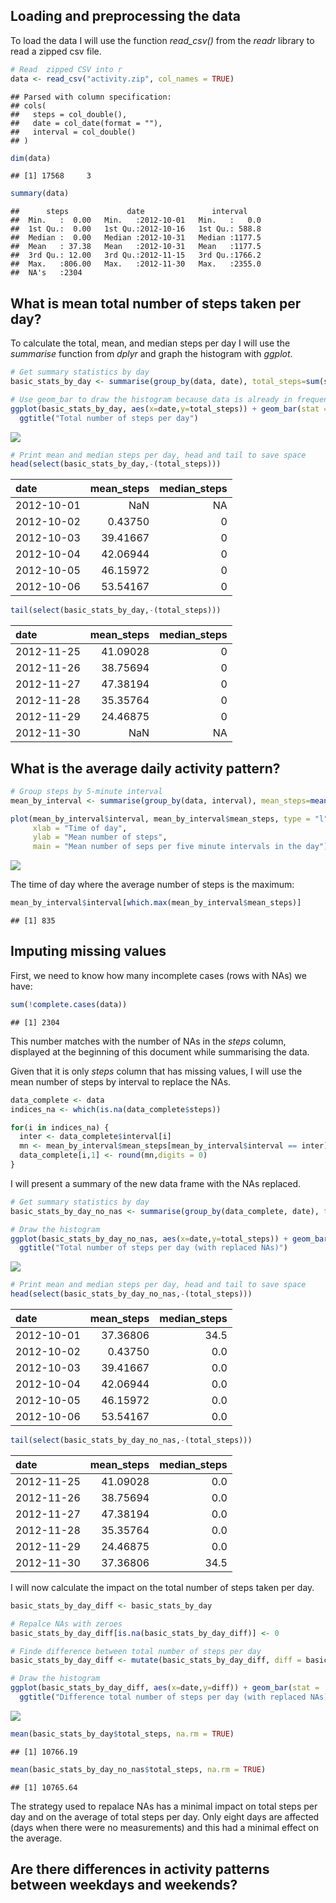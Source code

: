 Loading and preprocessing the data
----------------------------------

To load the data I will use the function *read\_csv()* from the *readr*
library to read a zipped csv file.

``` r
# Read  zipped CSV into r
data <- read_csv("activity.zip", col_names = TRUE)
```

    ## Parsed with column specification:
    ## cols(
    ##   steps = col_double(),
    ##   date = col_date(format = ""),
    ##   interval = col_double()
    ## )

``` r
dim(data)
```

    ## [1] 17568     3

``` r
summary(data)
```

    ##      steps             date               interval     
    ##  Min.   :  0.00   Min.   :2012-10-01   Min.   :   0.0  
    ##  1st Qu.:  0.00   1st Qu.:2012-10-16   1st Qu.: 588.8  
    ##  Median :  0.00   Median :2012-10-31   Median :1177.5  
    ##  Mean   : 37.38   Mean   :2012-10-31   Mean   :1177.5  
    ##  3rd Qu.: 12.00   3rd Qu.:2012-11-15   3rd Qu.:1766.2  
    ##  Max.   :806.00   Max.   :2012-11-30   Max.   :2355.0  
    ##  NA's   :2304

What is mean total number of steps taken per day?
-------------------------------------------------

To calculate the total, mean, and median steps per day I will use the
*summarise* function from *dplyr* and graph the histogram with *ggplot*.

``` r
# Get summary statistics by day
basic_stats_by_day <- summarise(group_by(data, date), total_steps=sum(steps), mean_steps=mean(steps, na.rm = TRUE), median_steps=median(steps,na.rm = TRUE))

# Use geom_bar to draw the histogram because data is already in frequency format
ggplot(basic_stats_by_day, aes(x=date,y=total_steps)) + geom_bar(stat = 'identity') +
  ggtitle("Total number of steps per day")
```

![](PA1_template_files/figure-markdown_github/summarised_data-1.png)

``` r
# Print mean and median steps per day, head and tail to save space
head(select(basic_stats_by_day,-(total_steps)))
```

| date       |  mean\_steps|  median\_steps|
|:-----------|------------:|--------------:|
| 2012-10-01 |          NaN|             NA|
| 2012-10-02 |      0.43750|              0|
| 2012-10-03 |     39.41667|              0|
| 2012-10-04 |     42.06944|              0|
| 2012-10-05 |     46.15972|              0|
| 2012-10-06 |     53.54167|              0|

``` r
tail(select(basic_stats_by_day,-(total_steps)))
```

| date       |  mean\_steps|  median\_steps|
|:-----------|------------:|--------------:|
| 2012-11-25 |     41.09028|              0|
| 2012-11-26 |     38.75694|              0|
| 2012-11-27 |     47.38194|              0|
| 2012-11-28 |     35.35764|              0|
| 2012-11-29 |     24.46875|              0|
| 2012-11-30 |          NaN|             NA|

What is the average daily activity pattern?
-------------------------------------------

``` r
# Group steps by 5-minute interval
mean_by_interval <- summarise(group_by(data, interval), mean_steps=mean(steps, na.rm = TRUE))

plot(mean_by_interval$interval, mean_by_interval$mean_steps, type = "l",
     xlab = "Time of day",
     ylab = "Mean number of steps",
     main = "Mean number of seps per five minute intervals in the day")
```

![](PA1_template_files/figure-markdown_github/time_series-1.png)

The time of day where the average number of steps is the maximum:

``` r
mean_by_interval$interval[which.max(mean_by_interval$mean_steps)]
```

    ## [1] 835

Imputing missing values
-----------------------

First, we need to know how many incomplete cases (rows with NAs) we
have:

``` r
sum(!complete.cases(data))
```

    ## [1] 2304

This number matches with the number of NAs in the *steps* column,
displayed at the beginning of this document while summarising the data.

Given that it is only *steps* column that has missing values, I will use
the mean number of steps by interval to replace the NAs.

``` r
data_complete <- data
indices_na <- which(is.na(data_complete$steps))

for(i in indices_na) {
  inter <- data_complete$interval[i]
  mn <- mean_by_interval$mean_steps[mean_by_interval$interval == inter]
  data_complete[i,1] <- round(mn,digits = 0)
}
```

I will present a summary of the new data frame with the NAs replaced.

``` r
# Get summary statistics by day
basic_stats_by_day_no_nas <- summarise(group_by(data_complete, date), total_steps=sum(steps), mean_steps=mean(steps), median_steps=median(steps))

# Draw the histogram
ggplot(basic_stats_by_day_no_nas, aes(x=date,y=total_steps)) + geom_bar(stat = 'identity') +
  ggtitle("Total number of steps per day (with replaced NAs)")
```

![](PA1_template_files/figure-markdown_github/summary_without_NAs-1.png)

``` r
# Print mean and median steps per day, head and tail to save space
head(select(basic_stats_by_day_no_nas,-(total_steps)))
```

| date       |  mean\_steps|  median\_steps|
|:-----------|------------:|--------------:|
| 2012-10-01 |     37.36806|           34.5|
| 2012-10-02 |      0.43750|            0.0|
| 2012-10-03 |     39.41667|            0.0|
| 2012-10-04 |     42.06944|            0.0|
| 2012-10-05 |     46.15972|            0.0|
| 2012-10-06 |     53.54167|            0.0|

``` r
tail(select(basic_stats_by_day_no_nas,-(total_steps)))
```

| date       |  mean\_steps|  median\_steps|
|:-----------|------------:|--------------:|
| 2012-11-25 |     41.09028|            0.0|
| 2012-11-26 |     38.75694|            0.0|
| 2012-11-27 |     47.38194|            0.0|
| 2012-11-28 |     35.35764|            0.0|
| 2012-11-29 |     24.46875|            0.0|
| 2012-11-30 |     37.36806|           34.5|

I will now calculate the impact on the total number of steps taken per
day.

``` r
basic_stats_by_day_diff <- basic_stats_by_day

# Repalce NAs with zeroes
basic_stats_by_day_diff[is.na(basic_stats_by_day_diff)] <- 0

# Finde difference between total number of steps per day
basic_stats_by_day_diff <- mutate(basic_stats_by_day_diff, diff = basic_stats_by_day_no_nas$total_steps - total_steps)

# Draw the histogram
ggplot(basic_stats_by_day_diff, aes(x=date,y=diff)) + geom_bar(stat = 'identity') + labs(x="Date",y="Difference steps") +
  ggtitle("Difference total number of steps per day (with replaced NAs)")
```

![](PA1_template_files/figure-markdown_github/impact-1.png)

``` r
mean(basic_stats_by_day$total_steps, na.rm = TRUE)
```

    ## [1] 10766.19

``` r
mean(basic_stats_by_day_no_nas$total_steps, na.rm = TRUE)
```

    ## [1] 10765.64

The strategy used to repalace NAs has a minimal impact on total steps
per day and on the average of total steps per day. Only eight days are
affected (days when there were no measurements) and this had a minimal
effect on the average.

Are there differences in activity patterns between weekdays and weekends?
-------------------------------------------------------------------------
